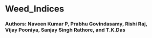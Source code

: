 # Weed_Indices
### Authors: Naveen Kumar P, Prabhu Govindasamy, Rishi Raj, Vijay Pooniya, Sanjay Singh Rathore, and T.K.Das
